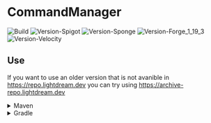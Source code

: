 # CommandManager

![Build](https://github.com/L1ghtDream/CommandManager/actions/workflows/build.yml/badge.svg)
![Version-Spigot](https://img.shields.io/badge/Version%20Spigot-3.0.4-red.svg)
![Version-Sponge](https://img.shields.io/badge/Version%20Sponge-2.0.4-red.svg)
![Version-Forge_1_19_3](https://img.shields.io/badge/Version%20Forge%201.19.3-2.0.4-red.svg)
![Version-Velocity](https://img.shields.io/badge/Version%20Velocity-2.0.4-red.svg)

## Use

If you want to use an older version that is not avanible in https://repo.lightdream.dev you can try using https://archive-repo.lightdream.dev

<details>
  <summary>Maven</summary><blockquote>
  <details><summary>repo.lightdream.dev</summary>

```xml
<repositories>
    <repository>
        <id>lightdream-repo</id>
        <url>https://repo.lightdream.dev/</url>
    </repository>
</repositories>
```

```xml
<dependenies>
    <dependency>
        <groupId>dev.lightdream</groupId>
        <artifactId>command-manager-spigot</artifactId>
        <version>3.0.4</version>
    </dependency>
    <dependency>
        <groupId>dev.lightdream</groupId>
        <artifactId>command-manager-sponge</artifactId>
        <version>2.0.4</version>
    </dependency>
    <dependency>
        <groupId>dev.lightdream</groupId>
        <artifactId>command-manager-forge-1-19-3</artifactId>
        <version>2.0.4</version>
    </dependency>
    <dependency>
        <groupId>dev.lightdream</groupId>
        <artifactId>command-manager-velocity</artifactId>
        <version>2.0.4</version>
    </dependency>
</dependenies>
```

  </details>

  <details><summary  style="padding-left:25px">jitpack.io</summary>

```xml
<repositories>
    <repository>
        <id>jitpack.io</id>
        <url>https://jitpack.io</url>
    </repository>
</repositories>
```

```xml
<dependencies>
    <dependency>
        <groupId>com.github.L1ghtDream</groupId>
        <artifactId>command-manager-spigot</artifactId>
        <version>3.0.4</version>
    </dependency>
    <dependency>
        <groupId>com.github.L1ghtDream</groupId>
        <artifactId>command-manager-sponge</artifactId>
        <version>2.0.4</version>
    </dependency>
    <dependency>
        <groupId>com.github.L1ghtDream</groupId>
        <artifactId>command-manager-forge-1-19-3</artifactId>
        <version>2.0.4</version>
    </dependency>
    <dependency>
        <groupId>com.github.L1ghtDream</groupId>
        <artifactId>command-manager-velocity</artifactId>
        <version>2.0.4</version>
    </dependency>
</dependencies>
```

</blockquote></details>

</details>

<details><summary>Gradle</summary><blockquote>

  <details><summary>Groovy</summary><blockquote>

  <details><summary>repo.lightdream.dev</summary>

```groovy
repositories {
    maven("https://repo.lightdream.dev/")
}
```

```groovy
dependencies {
    implementation "dev.lightdream:command-manager-spigot:3.0.4"
    implementation "dev.lightdream:command-manager-sponge:2.0.4"
    implementation "dev.lightdream:command-manager-forge-1-19-3:2.0.4"
    implementation "dev.lightdream:command-manager-velocity:2.0.4"
}
```
  </details>

  <details><summary>jitpack.io</summary>

```groovy
repositories {
    maven { url "https://jitpack.io" }
}
```

```groovy
dependencies {
    implementation "com.github.L1ghtDream:command-manager-spigot:3.0.4"
    implementation "com.github.L1ghtDream:command-manager-sponge:2.0.4"
    implementation "com.github.L1ghtDream:command-manager-forge-1-19-3:2.0.4"
    implementation "com.github.L1ghtDream:command-manager-velocity:2.0.4"
}
```
  </details>
</blockquote></details>

  <details>
    <summary>Kotlin</summary><blockquote>

  <details>
<summary>repo.lightdream.dev</summary>

```groovy
repositories {
    maven { url "https://repo.lightdream.dev/" }
}
```

```groovy
dependencies {
    implementation("dev.lightdream:command-manager-spigot:3.0.4")
    implementation("dev.lightdream:command-manager-sponge:2.0.4")
    implementation("dev.lightdream:command-manager-forge-1-19-3:2.0.4")
    implementation("dev.lightdream:command-manager-velocity:2.0.4")
}
```
  </details>
  <details>
  <summary style="padding-left:50px">jitpack.io</summary>

```kotlin
repositories {
    maven("https://jitpack.io")
}
```

```kotlin
dependencies {
    implementation("com.github.L1ghtDream:command-manager-spigot:3.0.4")
    implementation("com.github.L1ghtDream:command-manager-sponge:2.0.4")
    implementation("com.github.L1ghtDream:command-manager-forge-1-19-3:2.0.4")
    implementation("com.github.L1ghtDream:command-manager-velocity:2.0.4")
}
```



</details>

  </blockquote></details>

</blockquote></details>




